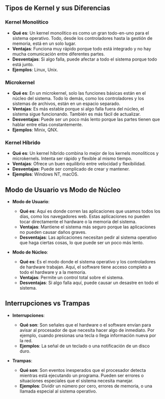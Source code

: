 ## Tipos de Kernel y sus Diferencias

### Kernel Monolítico
- **Qué es**: Un kernel monolítico es como un gran todo-en-uno para el sistema operativo. Todo, desde los controladores hasta la gestión de memoria, está en un solo lugar.
- **Ventajas**: Funciona muy rápido porque todo está integrado y no hay mucha comunicación entre diferentes partes.
- **Desventajas**: Si algo falla, puede afectar a todo el sistema porque todo está junto.
- **Ejemplos**: Linux, Unix.

### Microkernel
- **Qué es**: En un microkernel, solo las funciones básicas están en el núcleo del sistema. Todo lo demás, como los controladores y los sistemas de archivos, están en un espacio separado.
- **Ventajas**: Es más estable porque si algo falla fuera del núcleo, el sistema sigue funcionando. También es más fácil de actualizar.
- **Desventajas**: Puede ser un poco más lento porque las partes tienen que hablar entre ellas constantemente.
- **Ejemplos**: Minix, QNX.

### Kernel Híbrido
- **Qué es**: Un kernel híbrido combina lo mejor de los kernels monolíticos y microkernels. Intenta ser rápido y flexible al mismo tiempo.
- **Ventajas**: Ofrece un buen equilibrio entre velocidad y flexibilidad.
- **Desventajas**: Puede ser complicado de crear y mantener.
- **Ejemplos**: Windows NT, macOS.

## Modo de Usuario vs Modo de Núcleo

- **Modo de Usuario**:
  - **Qué es**: Aquí es donde corren las aplicaciones que usamos todos los días, como los navegadores web. Estas aplicaciones no pueden tocar directamente el hardware o la memoria del sistema.
  - **Ventajas**: Mantiene el sistema más seguro porque las aplicaciones no pueden causar daños graves.
  - **Desventajas**: Las aplicaciones necesitan pedir al sistema operativo que haga ciertas cosas, lo que puede ser un poco más lento.

- **Modo de Núcleo**:
  - **Qué es**: Es el modo donde el sistema operativo y los controladores de hardware trabajan. Aquí, el software tiene acceso completo a todo el hardware y a la memoria.
  - **Ventajas**: Permite un control total sobre el sistema.
  - **Desventajas**: Si algo falla aquí, puede causar un desastre en todo el sistema.

## Interrupciones vs Trampas

- **Interrupciones**:
  - **Qué son**: Son señales que el hardware o el software envían para avisar al procesador de que necesita hacer algo de inmediato. Por ejemplo, cuando presionas una tecla o llega información nueva por la red.
  - **Ejemplos**: La señal de un teclado o una notificación de un disco duro.

- **Trampas**:
  - **Qué son**: Son eventos inesperados que el procesador detecta mientras está ejecutando un programa. Pueden ser errores o situaciones especiales que el sistema necesita manejar.
  - **Ejemplos**: Dividir un número por cero, errores de memoria, o una llamada especial al sistema operativo.
